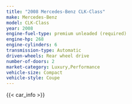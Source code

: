 ```yaml
---
title: "2008 Mercedes-Benz CLK-Class"
make: Mercedes-Benz
model: CLK-Class
year: 2008
engine-fuel-type: premium unleaded (required)
engine-hp: 268
engine-cylinders: 6
transmission-type: Automatic
driven-wheels: Rear wheel drive
number-of-doors: 2
market-category: Luxury,Performance
vehicle-size: Compact
vehicle-style: Coupe
---
```


{{< car_info >}}
